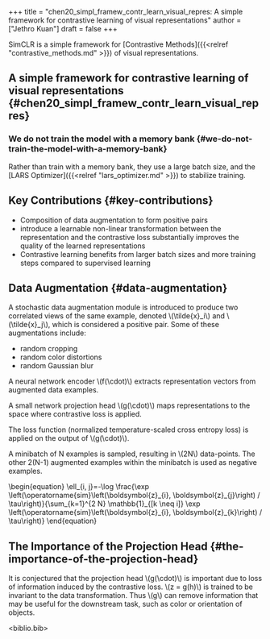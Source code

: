 +++
title = "chen20_simpl_framew_contr_learn_visual_repres: A simple framework for contrastive learning of visual representations"
author = ["Jethro Kuan"]
draft = false
+++

SimCLR is a simple framework for [Contrastive Methods]({{<relref "contrastive_methods.md" >}}) of visual representations.

## A simple framework for contrastive learning of visual representations {#chen20_simpl_framew_contr_learn_visual_repres}

### We do not train the model with a memory bank {#we-do-not-train-the-model-with-a-memory-bank}

Rather than train with a memory bank, they use a large batch size, and the [LARS Optimizer]({{<relref "lars_optimizer.md" >}}) to stabilize training.

## Key Contributions {#key-contributions}

- Composition of data augmentation to form positive pairs
- introduce a learnable non-linear transformation between the
  representation and the contrastive loss substantially improves the
  quality of the learned representations
- Contrastive learning benefits from larger batch sizes and more
  training steps compared to supervised learning

## Data Augmentation {#data-augmentation}

A stochastic data augmentation module is introduced to produce two
correlated views of the same example, denoted \\(\tilde{x}\_i\\) and
\\(\tilde{x}\_j\\), which is considered a positive pair. Some of these
augmentations include:

- random cropping
- random color distortions
- random Gaussian blur

A neural network encoder \\(f(\cdot)\\) extracts representation vectors
from augmented data examples.

A small network projection head \\(g(\cdot)\\) maps representations to the
space where contrastive loss is applied.

The loss function (normalized temperature-scaled cross entropy loss)
is applied on the output of \\(g(\cdot)\\).

A minibatch of N examples is sampled, resulting in \\(2N\\) data-points.
The other 2(N-1) augmented examples within the minibatch is used as
negative examples.

\begin{equation}
\ell\_{i, j}=-\log \frac{\exp \left(\operatorname{sim}\left(\boldsymbol{z}\_{i}, \boldsymbol{z}\_{j}\right) / \tau\right)}{\sum\_{k=1}^{2 N} \mathbb{1}\_{[k \neq i]} \exp \left(\operatorname{sim}\left(\boldsymbol{z}\_{i}, \boldsymbol{z}\_{k}\right) / \tau\right)}
\end{equation}

## The Importance of the Projection Head {#the-importance-of-the-projection-head}

It is conjectured that the projection head \\(g(\cdot)\\) is important due
to loss of information induced by the contrastive loss. \\(z = g(h)\\) is
trained to be invariant to the data transformation. Thus \\(g\\) can
remove information that may be useful for the downstream task, such as
color or orientation of objects.

<biblio.bib>
